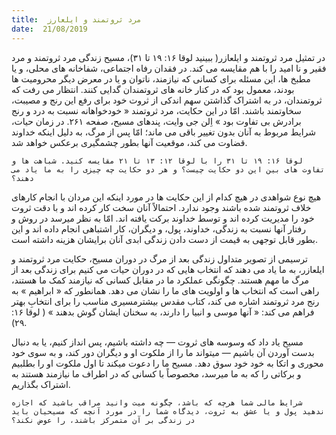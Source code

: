 ```yaml
---
title:  مرد ثروتمند و ایلعارز
date:  21/08/2019
---
```


در تمثیل مرد ثروتمند و ایلعازر( ببینید لوقا ۱۶: ۱۹ تا ۳۱)، مسیح زندگی مرد ثروتمند و مرد فقیر و نا امید را با هم مقایسه می کند. در فقدان رفاه اجتماعی، شفاخانه های محلی، و یا مطبخ ها، این مسئله برای کسانی که نیازمند، ناتوان و یا در معرض دیگر محرومیت ها بودند، معمول بود که در کنار خانه های ثروتمندان گدایی کنند. انتظار می رفت که ثروتمندان، در به اشتراک گذاشتن سهم اندکی از ثروت خود برای رفع این رنج و مصیبت، سخاوتمند باشند. امّا در این حکایت، مرد ثروتمند « خودخواهانه نسبت به درد و رنج برادرش بی تفاوت بود » اِلن جی وایت، پندهای مسیح، صفحه ۲۶۱. در زمان حیات، شرایط مربوط به آنان بدون تغییر باقی می ماند؛ امّا پس از مرگ، به دلیل اینکه خداوند قضاوت می کند، موقعیت آنها بطور چشمگیری برعکس خواهد شد.

`لوقا ۱۶: ۱۹ تا ۳۱ را با لوقا ۱۲: ۱۳ تا ۲۱ مقایسه کنید. شباهت ها و تفاوت های بین این دو حکایت چیست؟ و هر دو حکایت چه چیزی را به ما یاد می دهند؟`

هیچ نوع شواهدی در هیچ کدام از این حکایت ها در مورد اینکه این مردان با انجام کارهای خلاف ثروتمند شده باشند وجود ندارد. احتمالاً آنان سخت کار کرده اند و با دقت ثروت خود را مدیریت کرده اند و توسط خداوند برکت یافته اند. امّا به نظر میرسد در روش و رفتار آنها نسبت به زندگی، خداوند، پول، و دیگران، کار اشتباهی انجام داده اند و این بطور قابل توجهی به قیمت از دست دادن زندگی ابدی آنان برایشان هزینه داشته است.

ترسیمی از تصویر متداول زندگی بعد از مرگ در دوران مسیح، حکایت مرد ثروتمند و ایلعازر، به ما یاد می دهند که انتخاب هایی که در دوران حیات می کنیم برای زندگی بعد از مرگ ما مهم هستند. چگونگی عملکرد ما در مقابل کسانی که نیازمند کمک ما هستند، راهی است که انتخاب ها و اولویت های ما را نشان می دهد. همانطور که « ابراهیم » به رنج مرد ثروتمند اشاره می کند، کتاب مقدس بیشترمسیری مناسب را برای انتخابِ بهتر فراهم می کند: « آنها موسی و انبیا را دارند، به سخنان ایشان گوش بدهند » ( لوقا ۱۶: ۲۹).

مسیح یاد داد که وسوسه های ثروت — چه داشته باشیم، پس انداز کنیم، یا به دنبال بدست آوردن آن باشیم — میتواند ما را از ملکوت او و دیگران دور کند، و به سوی خود محوری و اتکا به خود خود سوق دهد. مسیح ما را دعوت میکند تا اول ملکوت او را بطلبیم و برکاتی را که به ما میرسد، مخصوصاً با کسانی که در اطراف ما نیازمند هستند به اشتراک بگذاریم.

`شرایط مالی شما هرچه که باشد، چگونه میت وانید مراقب باشید که اجازه ندهید پول و یا عشق به ثروت، دیدگاه شما را در مورد آنچه که مسیحیان باید در زندگی بر آن متمرکز باشند، را عوض نکند؟`